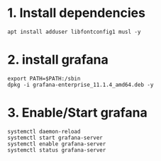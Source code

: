 # 1. Install dependencies
```
apt install adduser libfontconfig1 musl -y
```
# 2. install grafana
```
export PATH=$PATH:/sbin
dpkg -i grafana-enterprise_11.1.4_amd64.deb -y
```
# 3. Enable/Start grafana
```
systemctl daemon-reload
systemctl start grafana-server
systemctl enable grafana-server
systemctl status grafana-server
```